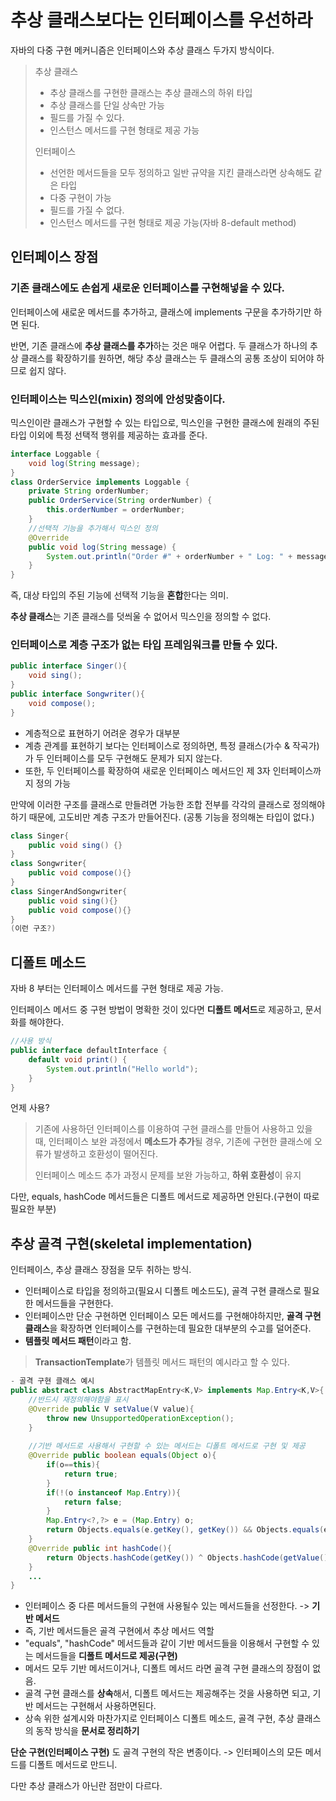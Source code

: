 # 추상 클래스보다는 인터페이스를 우선하라

자바의 다중 구현 메커니즘은 인터페이스와 추상 클래스 두가지 방식이다.
> 추상 클래스
> - 추상 클래스를 구현한 클래스는 추상 클래스의 하위 타입
> - 추상 클래스를 단일 상속만 가능
> - 필드를 가질 수 있다.
> - 인스턴스 메서드를 구현 형태로 제공 가능
> 
> 인터페이스
> - 선언한 메서드들을 모두 정의하고 일반 규약을 지킨 클래스라면 상속해도 같은 타입
> - 다중 구현이 가능
> - 필드를 가질 수 없다.
> - 인스턴스 메서드를 구현 형태로 제공 가능(자바 8-default method)

## 인터페이스 장점

### 기존 클래스에도 손쉽게 새로운 인터페이스를 구현해넣을 수 있다.

인터페이스에 새로운 메서드를 추가하고, 클래스에 implements 구문을 추가하기만 하면 된다.

반면, 기존 클래스에 **추상 클래스를 추가**하는 것은 매우 어렵다.
두 클래스가 하나의 추상 클래스를 확장하기를 원하면, 해당 추상 클래스는 두 클래스의 공통 조상이 되어야 하므로 쉽지 않다.

### 인터페이스는 믹스인(mixin) 정의에 안성맞춤이다.

믹스인이란 클래스가 구현할 수 있는 타입으로, 믹스인을 구현한 클래스에 원래의 주된 타입 이외에 특정 선택적 행위를 제공하는 효과를 준다.

```java
interface Loggable {
    void log(String message);
}
class OrderService implements Loggable {
    private String orderNumber;
    public OrderService(String orderNumber) {
        this.orderNumber = orderNumber;
    }
    //선택적 기능을 추가해서 믹스인 정의
    @Override
    public void log(String message) {
        System.out.println("Order #" + orderNumber + " Log: " + message);
    }
}
```
즉, 대상 타입의 주된 기능에 선택적 기능을 **혼합**한다는 의미.

**추상 클래스**는 기존 클래스를 덧씌울 수 없어서 믹스인을 정의할 수 없다.

### 인터페이스로 계층 구조가 없는 타입 프레임워크를 만들 수 있다.
```java
public interface Singer(){
    void sing();
}
public interface Songwriter(){
    void compose();
}
```
- 계층적으로 표현하기 어려운 경우가 대부분
- 계층 관계를 표현하기 보다는 인터페이스로 정의하면, 특정 클래스(가수 & 작곡가)가 두 인터페이스를 모두 구현해도 문제가 되지 않는다.
- 또한, 두 인터페이스를 확장하여 새로운 인터페이스 메서드인 제 3자 인터페이스까지 정의 가능

만약에 이러한 구조를 클래스로 만들려면 가능한 조합 전부를 각각의 클래스로 정의해야하기 때문에, 고도비만 계층 구조가 만들어진다.
(공통 기능을 정의해논 타입이 없다.)
```java
class Singer{
    public void sing() {}
}
class Songwriter{
    public void compose(){}
}
class SingerAndSongwriter{
    public void sing(){}
    public void compose(){}
}
(이런 구조?)
```

## 디폴트 메소드
자바 8 부터는 인터페이스 메서드를 구현 형태로 제공 가능.

인터페이스 메서드 중 구현 방법이 명확한 것이 있다면 **디폴트 메서드**로 제공하고, 문서화를 해야한다.
```java
//사용 방식
public interface defaultInterface {
    default void print() {
        System.out.println("Hello world");
    }
}
```

언제 사용?
> 기존에 사용하던 인터페이스를 이용하여 구현 클래스를 만들어 사용하고 있을 때,
> 인터페이스 보완 과정에서 **메소드가 추가**될 경우, 기존에 구현한 클래스에 오류가 발생하고 호환성이 떨어진다.
> 
> 인터페이스 메소드 추가 과정시 문제를 보완 가능하고, **하위 호환성**이 유지 

다만, equals, hashCode 메서드들은 디폴트 메서드로 제공하면 안된다.(구현이 따로 필요한 부분)

## 추상 골격 구현(skeletal implementation)
인터페이스, 추상 클래스 장점을 모두 취하는 방식.

- 인터페이스로 타입을 정의하고(필요시 디폴트 메소드도), 골격 구현 클래스로 필요한 메서드들을 구현한다.
- 인터페이스만 단순 구현하면 인터페이스 모든 메서드를 구현해야하지만, **골격 구현 클래스**을 확장하면 인터페이스를 구현하는데 필요한 대부분의 수고를 덜어준다.
- **템플릿 메서드 패턴**이라고 함.
> **TransactionTemplate**가 템플릿 메서드 패턴의 예시라고 할 수 있다.

```java
- 골격 구현 클래스 예시
public abstract class AbstractMapEntry<K,V> implements Map.Entry<K,V>{
    //반드시 재정의해야함을 표시
    @Override public V setValue(V value){
        throw new UnsupportedOperationException();
    }
    
    //기반 메서드로 사용해서 구현할 수 있는 메서드는 디폴트 메서드로 구현 및 제공
    @Override public boolean equals(Object o){
        if(o==this){
            return true;
        }
        if(!(o instanceof Map.Entry)){
            return false;
        }
        Map.Entry<?,?> e = (Map.Entry) o;
        return Objects.equals(e.getKey(), getKey()) && Objects.equals(e.getValue(), getValue());
    }
    @Override public int hashCode(){
        return Objects.hashCode(getKey()) ^ Objects.hashCode(getValue());
    }
    ...
}
```

- 인터페이스 중 다른 메서드들의 구현애 사용될수 있는 메서드들을 선정한다. -> **기반 메서드**
- 즉, 기반 메서드들은 골격 구현에서 추상 메서드 역할
- "equals", "hashCode" 메서드들과 같이 기반 메서드들을 이용해서 구현할 수 있는 메서드들을 **디폴트 메서드로 제공(구현)**
- 메서드 모두 기반 메서드이거나, 디폴트 메서드 라면 골격 구현 클래스의 장점이 없음.
- 골격 구현 클래스를 **상속**해서, 디폴트 메서드는 제공해주는 것을 사용하면 되고, 기반 메서드는 구현해서 사용하면된다.
- 상속 위한 설계시와 마찬가지로 인터페이스 디폴트 메소드, 골격 구현, 추상 클래스의 동작 방식을 **문서로 정리하기**

**단순 구현(인터페이스 구현)** 도 골격 구현의 작은 변종이다. -> 인터페이스의 모든 메서드를 디폴트 메서드로 만드니.

다만 추상 클래스가 아닌란 점만이 다르다.

